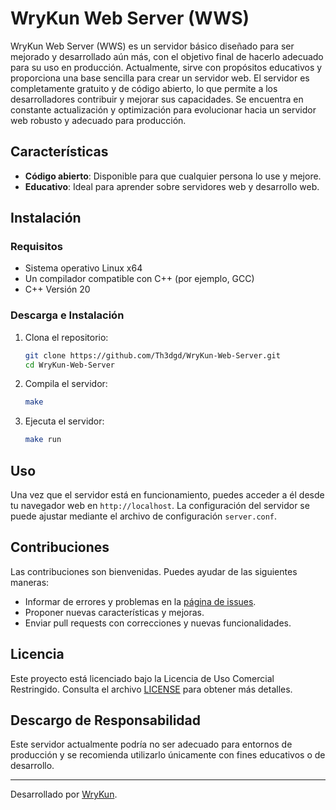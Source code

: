 # WryKun Web Server (WWS)

WryKun Web Server (WWS) es un servidor básico diseñado para ser mejorado y desarrollado aún más, con el objetivo final de hacerlo adecuado para su uso en producción. Actualmente, sirve con propósitos educativos y proporciona una base sencilla para crear un servidor web. El servidor es completamente gratuito y de código abierto, lo que permite a los desarrolladores contribuir y mejorar sus capacidades. Se encuentra en constante actualización y optimización para evolucionar hacia un servidor web robusto y adecuado para producción.

## Características

- **Código abierto**: Disponible para que cualquier persona lo use y mejore.
- **Educativo**: Ideal para aprender sobre servidores web y desarrollo web.

## Instalación

### Requisitos

- Sistema operativo Linux x64
- Un compilador compatible con C++ (por ejemplo, GCC)
- C++ Versión 20

### Descarga e Instalación

1. Clona el repositorio:

    ```sh
    git clone https://github.com/Th3dgd/WryKun-Web-Server.git
    cd WryKun-Web-Server
    ```

2. Compila el servidor:

    ```sh
    make
    ```

3. Ejecuta el servidor:

    ```sh
    make run
    ```

## Uso

Una vez que el servidor está en funcionamiento, puedes acceder a él desde tu navegador web en `http://localhost`. La configuración del servidor se puede ajustar mediante el archivo de configuración `server.conf`.

## Contribuciones

Las contribuciones son bienvenidas. Puedes ayudar de las siguientes maneras:

- Informar de errores y problemas en la [página de issues](https://github.com/Th3dgd/WryKun-Web-Server/issues).
- Proponer nuevas características y mejoras.
- Enviar pull requests con correcciones y nuevas funcionalidades.

## Licencia

Este proyecto está licenciado bajo la Licencia de Uso Comercial Restringido. Consulta el archivo [LICENSE](LICENSE) para obtener más detalles.

## Descargo de Responsabilidad

Este servidor actualmente podría no ser adecuado para entornos de producción y se recomienda utilizarlo únicamente con fines educativos o de desarrollo.

---

Desarrollado por [WryKun](https://wrykun.com).
